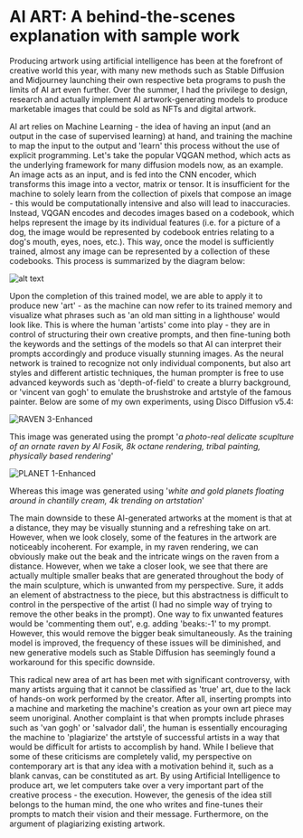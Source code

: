 # AI ART: A behind-the-scenes explanation with sample work



Producing artwork using artificial intelligence has been at the forefront of creative world this year, with many new methods such as Stable Diffusion and Midjourney launching their own respective beta programs to push the limits of AI art even further. Over the summer, I had the privilege to design, research and actually implement AI artwork-generating models to produce marketable images that could be sold as NFTs and digital artwork. 

AI art relies on Machine Learning - the idea of having an input (and an output in the case of supervised learning) at hand, and training the machine to map the input to the output and 'learn' this process without the use of explicit programming. Let's take the popular VQGAN method, which acts as the underlying framework for many diffusion models now, as an example. An image acts as an input, and is fed into the CNN encoder, which transforms this image into a vector, matrix or tensor. It is insufficient for the machine to solely learn from the collection of pixels that compose an image - this would be computationally intensive and also will lead to inaccuracies. Instead, VQGAN encodes and decodes images based on a codebook, which helps represent the image by its individual features (i.e. for a picture of a dog, the image would be represented by codebook entries relating to a dog's mouth, eyes, noes, etc.). This way, once the model is sufficiently trained, almost any image can be represented by a collection of these codebooks. This process is summarized by the diagram below:

![alt text](https://github.com/CompVis/taming-transformers/blob/master/assets/teaser.png)

Upon the completion of this trained model, we are able to apply it to produce new 'art' - as the machine can now refer to its trained memory and visualize what phrases such as 'an old man sitting in a lighthouse' would look like. This is where the human 'artists' come into play - they are in control of structuring their own creative prompts, and then fine-tuning both the keywords and the settings of the models so that AI can interpret their prompts accordingly and produce visually stunning images. As the neural network is trained to recognize not only individual components, but also art styles and different artistic techniques, the human prompter is free to use advanced keywords such as 'depth-of-field' to create a blurry background, or 'vincent van gogh' to emulate the brushstroke and artstyle of the famous painter. Below are some of my own experiments, using Disco Diffusion v5.4:

![RAVEN 3-Enhanced](https://user-images.githubusercontent.com/97187816/184056744-271cddc6-7425-4033-ba24-3734353ebabd.jpg)

This image was generated using the prompt '*a photo-real delicate scuplture of an ornate raven by Al Fosik, 8k octane rendering, tribal painting, physically based rendering*' 

![PLANET 1-Enhanced](https://user-images.githubusercontent.com/97187816/184056758-e78039ae-66ea-4fbc-bd36-7257a30619d8.jpg)

Whereas this image was generated using '*white and gold planets floating around in chantilly cream, 4k trending on artstation*'

The main downside to these AI-generated artworks at the moment is that at a distance, they may be visually stunning and a refreshing take on art. However, when we look closely, some of the features in the artwork are noticeably incoherent. For example, in my raven rendering, we can obviously make out the beak and the intricate wings on the raven from a distance. However, when we take a closer look, we see that there are actually multiple smaller beaks that are generated throughout the body of the main sculpture, which is unwanted from my perspective. Sure, it adds an element of abstractness to the piece, but this abstractness is difficult to control in the perspective of the artist (I had no simple way of trying to remove the other beaks in the prompt). One way to fix unwanted features would be 'commenting them out', e.g. adding 'beaks:-1' to my prompt. However, this would remove the bigger beak simultaneously. As the training model is improved, the frequency of these issues will be diminished, and new generative models such as Stable Diffusion has seemingly found a workaround for this specific downside.

This radical new area of art has been met with significant controversy, with many artists arguing that it cannot be classified as 'true' art, due to the lack of hands-on work performed by the creator. After all, inserting prompts into a machine and marketing the machine's creation as your own art piece may seem unoriginal. Another complaint is that when prompts include phrases such as 'van gogh' or 'salvador dali', the human is essentially encouraging the machine to 'plagiarize' the artstyle of successful artists in a way that would be difficult for artists to accomplish by hand. While I believe that some of these criticisms are completely valid, my perspective on contemporary art is that any idea with a motivation behind it, such as a blank canvas, can be constituted as art. By using Artificial Intelligence to produce art, we let computers take over a very important part of the creative process - the execution. However, the genesis of the idea still belongs to the human mind, the one who writes and fine-tunes their prompts to match their vision and their message. Furthermore, on the argument of plagiarizing existing artwork.
